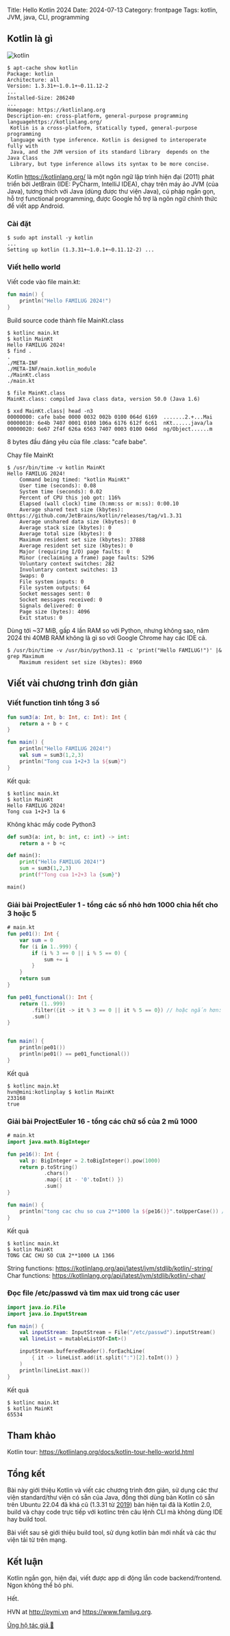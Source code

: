 Title: Hello Kotlin 2024
Date: 2024-07-13
Category: frontpage
Tags: kotlin, JVM, java, CLI, programming

## Kotlin là gì

![kotlin](https://kotlinlang.org/docs/images/kotlin-logo.png)
```
$ apt-cache show kotlin
Package: kotlin
Architecture: all
Version: 1.3.31+~1.0.1+~0.11.12-2
...
Installed-Size: 286240
...
Homepage: https://kotlinlang.org
Description-en: cross-platform, general-purpose programming languagehttps://kotlinlang.org/
 Kotlin is a cross-platform, statically typed, general-purpose programming
 language with type inference. Kotlin is designed to interoperate fully with
 Java, and the JVM version of its standard library  depends on the Java Class
 Library, but type inference allows its syntax to be more concise.
```

Kotlin <https://kotlinlang.org/> là một ngôn ngữ lập trình hiện đại (2011) phát triển bởi JetBrain (IDE: PyCharm, IntelliJ IDEA), chạy trên máy ảo JVM (của Java), tương thích với Java (dùng được thư viện Java), cú pháp ngắn gọn, hỗ trợ functional programming, được Google hỗ trợ là ngôn ngữ chính thức để viết app Android.

### Cài đặt

```
$ sudo apt install -y kotlin
...
Setting up kotlin (1.3.31+~1.0.1+~0.11.12-2) ...
```

### Viết hello world
Viết code vào file main.kt:

```kt
fun main() {
    println("Hello FAMILUG 2024!")
}
```

Build source code thành file MainKt.class

```
$ kotlinc main.kt
$ kotlin MainKt
Hello FAMILUG 2024!
$ find .
.
./META-INF
./META-INF/main.kotlin_module
./MainKt.class
./main.kt

$ file MainKt.class
MainKt.class: compiled Java class data, version 50.0 (Java 1.6)

$ xxd MainKt.class| head -n3
00000000: cafe babe 0000 0032 002b 0100 064d 6169  .......2.+...Mai
00000010: 6e4b 7407 0001 0100 106a 6176 612f 6c61  nKt......java/la
00000020: 6e67 2f4f 626a 6563 7407 0003 0100 046d  ng/Object......m
```

8 bytes đầu đáng yêu của file .class: "cafe babe".

Chạy file MainKt

```
$ /usr/bin/time -v kotlin MainKt
Hello FAMILUG 2024!
	Command being timed: "kotlin MainKt"
	User time (seconds): 0.08
	System time (seconds): 0.02
	Percent of CPU this job got: 116%
	Elapsed (wall clock) time (h:mm:ss or m:ss): 0:00.10
	Average shared text size (kbytes): 0https://github.com/JetBrains/kotlin/releases/tag/v1.3.31
	Average unshared data size (kbytes): 0
	Average stack size (kbytes): 0
	Average total size (kbytes): 0
	Maximum resident set size (kbytes): 37888
	Average resident set size (kbytes): 0
	Major (requiring I/O) page faults: 0
	Minor (reclaiming a frame) page faults: 5296
	Voluntary context switches: 282
	Involuntary context switches: 13
	Swaps: 0
	File system inputs: 0
	File system outputs: 64
	Socket messages sent: 0
	Socket messages received: 0
	Signals delivered: 0
	Page size (bytes): 4096
	Exit status: 0
```

Dùng tới ~37 MiB, gấp 4 lần RAM so với Python, nhưng không sao, năm 2024 thì 40MB RAM không là gì so với Google Chrome hay các IDE cả.

```
$ /usr/bin/time -v /usr/bin/python3.11 -c 'print("Hello FAMILUG!")' |& grep Maximum
	Maximum resident set size (kbytes): 8960
```

## Viết vài chương trình đơn giản

### Viết function tinh tổng 3 số

```kt
fun sum3(a: Int, b: Int, c: Int): Int {
    return a + b + c
}

fun main() {
    println("Hello FAMILUG 2024!")
    val sum = sum3(1,2,3)
    println("Tong cua 1+2+3 la ${sum}")
}
```
Kết quả:
```
$ kotlinc main.kt
$ kotlin MainKt
Hello FAMILUG 2024!
Tong cua 1+2+3 la 6
```

Không khác mấy code Python3
```py
def sum3(a: int, b: int, c: int) -> int:
    return a + b +c

def main():
    print("Hello FAMILUG 2024!")
    sum = sum3(1,2,3)
    print(f"Tong cua 1+2+3 la {sum}")

main()
```

### Giải bài ProjectEuler 1 - tổng các số nhỏ hơn 1000 chia hết cho 3 hoặc 5


```kt
# main.kt
fun pe01(): Int {
    var sum = 0
    for (i in 1..999) {
        if (i % 3 == 0 || i % 5 == 0) {
            sum += i
        }
    }
    return sum
}

fun pe01_functional(): Int {
    return (1..999)
        .filter({it -> it % 3 == 0 || it % 5 == 0}) // hoặc ngắn hơn: .filter({ it % 3 == 0 || it % 5 == 0 })
        .sum()
}


fun main() {
    println(pe01())
    println(pe01() == pe01_functional())
}

```
Kết quả

```
$ kotlinc main.kt
hvn@mini:kotlinplay $ kotlin MainKt
233168
true
```

### Giải bài ProjectEuler 16 - tổng các chữ số của 2 mũ 1000

```kt
# main.kt
import java.math.BigInteger

fun pe16(): Int {
    val p: BigInteger = 2.toBigInteger().pow(1000)
    return p.toString()
            .chars()
            .map({ it - '0'.toInt() })
            .sum()
}

fun main() {
    println("tong cac chu so cua 2**1000 la ${pe16()}".toUpperCase()) // 1366
}
```
Kết quả

```
$ kotlinc main.kt
$ kotlin MainKt
TONG CAC CHU SO CUA 2**1000 LA 1366
```

String functions: <https://kotlinlang.org/api/latest/jvm/stdlib/kotlin/-string/>
Char functions: <https://kotlinlang.org/api/latest/jvm/stdlib/kotlin/-char/>

### Đọc file /etc/passwd và tìm max uid trong các user

```kt
import java.io.File
import java.io.InputStream

fun main() {
    val inputStream: InputStream = File("/etc/passwd").inputStream()
    val lineList = mutableListOf<Int>()

    inputStream.bufferedReader().forEachLine(
        { it -> lineList.add(it.split(":")[2].toInt()) }
    )
    println(lineList.max())
}
```

Kết quả
```
$ kotlinc main.kt
$ kotlin MainKt
65534
```

## Tham khảo
Kotlin tour: <https://kotlinlang.org/docs/kotlin-tour-hello-world.html>

## Tổng kết
Bài này giới thiệu Kotlin và viết các chương trình đơn giản, sử dụng các thư viện standard/thư viện có sẵn của Java, đồng thời dùng bản Kotlin có sẵn trên Ubuntu 22.04 đã khá cũ (1.3.31 từ [2019](https://github.com/JetBrains/kotlin/releases/tag/v1.3.31)) bản hiện tại đã là Kotlin 2.0, build và chạy code trực tiếp với kotlinc trên câu lệnh CLI mà không dùng IDE hay build tool.

Bài viết sau sẽ giới thiệu build tool, sử dụng kotlin bản mới nhất và các thư viện tải từ trên mạng.

## Kết luận
Kotlin ngắn gọn, hiện đại, viết được app di động lẫn code backend/frontend.
Ngon không thể bỏ phi.

Hết.

HVN at <http://pymi.vn> and <https://www.familug.org>.

[Ủng hộ tác giả 🍺](https://www.familug.org/p/ung-ho.html)

